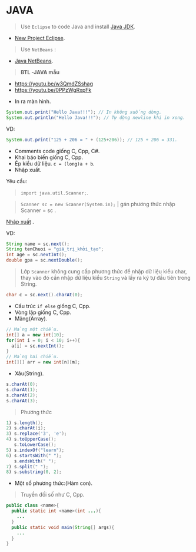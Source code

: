# JAVA
>Use `Eclipse` to code Java and install [Java JDK](https://www.oracle.com/java/technologies/downloads/).
- [New Project Eclipse](https://www.youtube.com/watch?v=uksb46znL58). 

>Use `NetBeans` :
- [Java NetBeans](https://www3.ntu.edu.sg/home/ehchua/programming/howto/netbeans_howto.html). 

> **BTL -JAVA mẫu**

  * https://youtu.be/w3QmdZSshag
  * https://youtu.be/0PPzWgRxpFk

- In ra màn hình.

```java
System.out.print("Hello Java!!!"); // In không xuống dòng.
System.out.println("Hello Java!!!"); // Tự động newline khi in xong.
```
VD:

```java
System.out.print("125 + 206 = " + (125+206)); // 125 + 206 = 331.
```

- Comments code giống C, Cpp, C#.
- Khai báo biến giống C, Cpp.
- Ép kiểu dữ liệu. `c = (long)a + b`.
- Nhập xuất.

Yêu cầu: 
>`import java.util.Scanner;`.

>`Scanner sc = new Scanner(System.in);` | gán phương thức nhập Scanner = sc .

[Nhập xuất](https://loda.me/articles/jav4-nhap-xuat-du-lieu-trong-java) .

VD:

```java
String name = sc.next();
String tenChuoi = "giá_trị_khởi_tạo";
int age = sc.nextInt();
double gpa = sc.nextDouble();
```

> Lớp `Scanner` không cung cấp phương thức để nhập dữ liệu kiểu char, thay vào đó cần nhập dữ liệu kiểu `String` và lấy ra ký tự đầu tiên trong String.

```java
char c = sc.next().charAt(0);
```

- Cấu trúc `if else` giống C, Cpp.
- Vòng lặp giống C, Cpp.
- Mảng(Array).

```java
// Mảng một chiều.
int[] a = new int[10];
for(int i = 0; i < 10; i++){
  a[i] = sc.nextInt();
}
// Mảng hai chiều.
int[][] arr = new int[n][m];
```

- Xâu(String).

```java
s.charAt(0);
s.charAt(1);
s.charAt(2);
s.charAt(3);
```

> Phương thức

```java
1) s.length();
2) s.charAt(i);
3) s.replace('3', 'e');
4) s.toUpperCase();
   s.toLowerCase();
5) s.indexOf("learn");
6) s.startsWith(" ");
   s.endsWith(" ");
7) s.split(" ");
8) s.substring(0, 2);
```

- Một số phương thức:(Hàm con).
>Truyền đối số như C, Cpp.

```java
public class <name>{
  public static int <name>(int ...){
    ...
  }
  public static void main(String[] args){
    ...
  }
}
```

